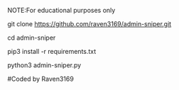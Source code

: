 NOTE:For educational purposes only

git clone https://github.com/raven3169/admin-sniper.git

cd admin-sniper

pip3 install -r requirements.txt

python3 admin-sniper.py


#Coded by Raven3169



